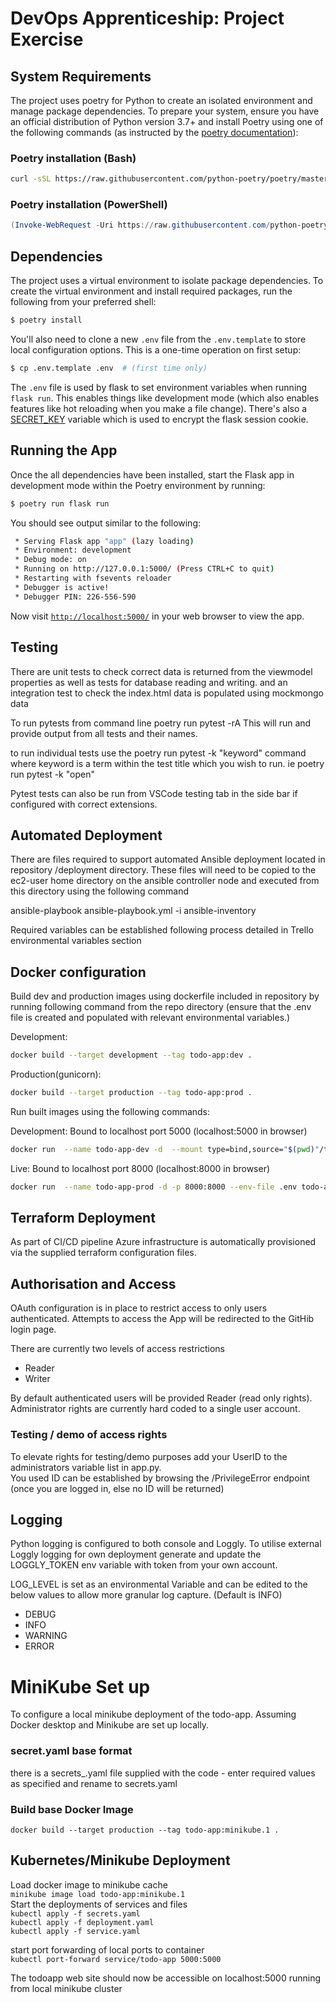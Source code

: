 # DevOps Apprenticeship: Project Exercise

## System Requirements


The project uses poetry for Python to create an isolated environment and manage package dependencies. To prepare your system, ensure you have an official distribution of Python version 3.7+ and install Poetry using one of the following commands (as instructed by the [poetry documentation](https://python-poetry.org/docs/#system-requirements)):

### Poetry installation (Bash)

```bash
curl -sSL https://raw.githubusercontent.com/python-poetry/poetry/master/install-poetry.py | python -
```

### Poetry installation (PowerShell)

```powershell
(Invoke-WebRequest -Uri https://raw.githubusercontent.com/python-poetry/poetry/master/install-poetry.py -UseBasicParsing).Content | python -
```

## Dependencies

The project uses a virtual environment to isolate package dependencies. To create the virtual environment and install required packages, run the following from your preferred shell:

```bash
$ poetry install
```

You'll also need to clone a new `.env` file from the `.env.template` to store local configuration options. This is a one-time operation on first setup:

```bash
$ cp .env.template .env  # (first time only)
```

The `.env` file is used by flask to set environment variables when running `flask run`. This enables things like development mode (which also enables features like hot reloading when you make a file change). There's also a [SECRET_KEY](https://flask.palletsprojects.com/en/1.1.x/config/#SECRET_KEY) variable which is used to encrypt the flask session cookie.



## Running the App

Once the all dependencies have been installed, start the Flask app in development mode within the Poetry environment by running:
```bash
$ poetry run flask run
 ```

You should see output similar to the following:
```bash
 * Serving Flask app "app" (lazy loading)
 * Environment: development
 * Debug mode: on
 * Running on http://127.0.0.1:5000/ (Press CTRL+C to quit)
 * Restarting with fsevents reloader
 * Debugger is active!
 * Debugger PIN: 226-556-590
```
Now visit [`http://localhost:5000/`](http://localhost:5000/) in your web browser to view the app.


## Testing

There are unit tests to check correct data is returned from the viewmodel properties as well as tests for database reading and writing. and an integration test to check the index.html data is populated using mockmongo data

To run pytests from command line 
poetry run pytest -rA 
This will run and provide output from all tests and their names.

to run individual tests use the poetry run pytest -k "keyword" command where keyword is a term within the test title which you wish to run. 
ie poetry run pytest -k "open"

Pytest tests can also be run from VSCode testing tab in the side bar if configured with correct extensions.


## Automated Deployment

There are files required to support automated Ansible deployment located in repository /deployment directory.
These files will need to be copied to the ec2-user home directory on the ansible controller node and executed from this directory using the following command

ansible-playbook ansible-playbook.yml -i ansible-inventory

Required variables can be established following process detailed in Trello environmental variables section

## Docker configuration
Build dev and production images using dockerfile included in repository by running following command from the repo directory
(ensure that the .env file is created and populated with relevant environmental variables.)

Development:
```bash
docker build --target development --tag todo-app:dev .
```
Production(gunicorn):
```bash
docker build --target production --tag todo-app:prod .
```
Run built images using the following commands:

Development: Bound to localhost port 5000 (localhost:5000 in browser)
```bash
docker run  --name todo-app-dev -d  --mount type=bind,source="$(pwd)"/todo_app,target=/app/todo_app -p 5000:5000 --env-file .env todo-app:dev
```

Live: Bound to localhost port 8000 (localhost:8000 in browser)
```bash
docker run  --name todo-app-prod -d -p 8000:8000 --env-file .env todo-app:prod
```

## Terraform Deployment
As part of CI/CD pipeline Azure infrastructure is automatically provisioned via the supplied terraform configuration files. 


## Authorisation and Access

OAuth configuration is in place to restrict access to only users authenticated. Attempts to access the App will be redirected to the GitHib login page.

There are currently two levels of access restrictions  
+ Reader
+ Writer

By default authenticated users will be provided Reader (read only rights). Administrator rights are currently hard coded to a single user account. 

### Testing / demo of access rights
To elevate rights for testing/demo purposes add your UserID to the administrators variable list in app.py.  
You used ID can be established by browsing the /PrivilegeError endpoint (once you are logged in, else no ID will be returned)

## Logging

Python logging is configured to both console and Loggly. To utilise external Loggly logging for own deployment generate and update the LOGGLY_TOKEN env variable with token from your own account. 

LOG_LEVEL is set as an environmental Variable and can be edited to the below values to allow more granular log capture. (Default is INFO)
* DEBUG
* INFO
* WARNING
* ERROR

  
    
# MiniKube Set up
 To configure a local minikube deployment of the todo-app. Assuming Docker desktop and Minikube are set up locally.

 ### secret.yaml base format
there is a secrets_.yaml file supplied with the code - enter required values as specified and rename to secrets.yaml

### Build base Docker Image
`docker build --target production --tag todo-app:minikube.1 .`

## Kubernetes/Minikube Deployment
 Load docker image to minikube cache  
`minikube image load todo-app:minikube.1`  
Start the deployments of services and files  
`kubectl apply -f secrets.yaml`  
`kubectl apply -f deployment.yaml`  
`kubectl apply -f service.yaml`  
  
start port forwarding of local ports to container  
`kubectl port-forward service/todo-app 5000:5000`

The todoapp web site should now be accessible on localhost:5000 running from local minikube cluster









